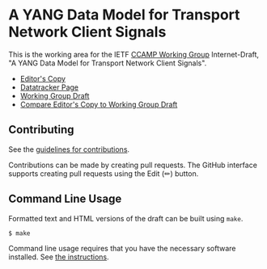 # A YANG Data Model for Transport Network Client Signals

This is the working area for the IETF [CCAMP Working Group](https://datatracker.ietf.org/group/ccamp/documents/) Internet-Draft, "A YANG Data Model for Transport Network Client Signals".

* [Editor's Copy](https://ietf-ccamp-wg.github.io/draft-ietf-ccamp-client-signal-yang/#go.draft-ietf-ccamp-client-signal-yang.html)
* [Datatracker Page](https://datatracker.ietf.org/doc/draft-ietf-ccamp-client-signal-yang)
* [Working Group Draft](https://datatracker.ietf.org/doc/html/draft-ietf-ccamp-client-signal-yang)
* [Compare Editor's Copy to Working Group Draft](https://ietf-ccamp-wg.github.io/draft-ietf-ccamp-client-signal-yang/#go.draft-ietf-ccamp-client-signal-yang.diff)


## Contributing

See the
[guidelines for contributions](https://github.com/ietf-ccamp-wg/draft-ietf-ccamp-client-signal-yang/blob/main/CONTRIBUTING.md).

Contributions can be made by creating pull requests.
The GitHub interface supports creating pull requests using the Edit (✏) button.


## Command Line Usage

Formatted text and HTML versions of the draft can be built using `make`.

```sh
$ make
```

Command line usage requires that you have the necessary software installed.  See
[the instructions](https://github.com/martinthomson/i-d-template/blob/main/doc/SETUP.md).

